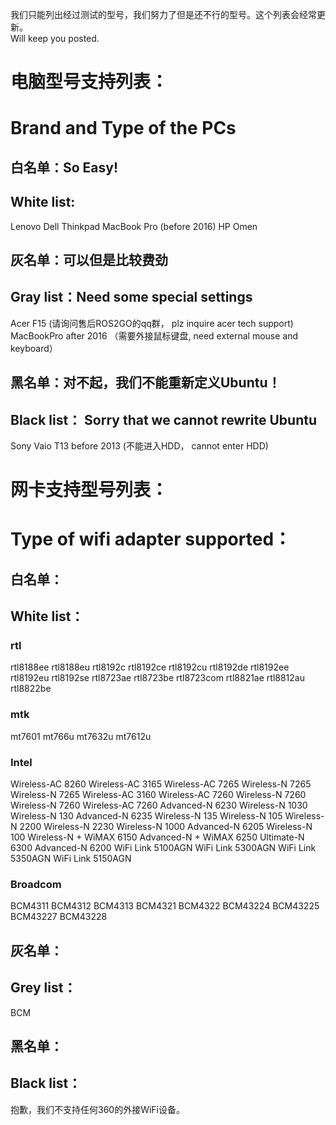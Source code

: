 我们只能列出经过测试的型号，我们努力了但是还不行的型号。这个列表会经常更新。    
Will keep you posted.  

# 电脑型号支持列表：  
# Brand and Type of the PCs  

## 白名单：So Easy!  
## White list:  
Lenovo
Dell
Thinkpad
MacBook Pro (before 2016)
HP Omen


## 灰名单：可以但是比较费劲
## Gray list：Need some special settings
Acer F15 (请询问售后ROS2GO的qq群， plz inquire acer tech support)
MacBookPro after 2016 （需要外接鼠标键盘, need external mouse and keyboard）

## 黑名单：对不起，我们不能重新定义Ubuntu！
## Black list： Sorry that we cannot rewrite Ubuntu
Sony Vaio T13 before 2013 (不能进入HDD， cannot enter HDD)


# 网卡支持型号列表：  
# Type of wifi adapter supported：  

## 白名单：  
## White list：  
### rtl
rtl8188ee
rtl8188eu
rtl8192c
rtl8192ce
rtl8192cu
rtl8192de
rtl8192ee
rtl8192eu
rtl8192se
rtl8723ae
rtl8723be
rtl8723com
rtl8821ae
rtl8812au
rtl8822be

### mtk
mt7601
mt766u
mt7632u
mt7612u

### Intel
Wireless-AC 8260
Wireless-AC 3165
Wireless-AC 7265
Wireless-N 7265
Wireless-N 7265
Wireless-AC 3160
Wireless-AC 7260
Wireless-N 7260
Wireless-N 7260
Wireless-AC 7260
Advanced-N 6230
Wireless-N 1030
Wireless-N 130
Advanced-N 6235
Wireless-N 135
Wireless-N 105
Wireless-N 2200
Wireless-N 2230
Wireless-N 1000
Advanced-N 6205
Wireless-N 100
Wireless-N + WiMAX 6150
Advanced-N + WiMAX 6250
Ultimate-N 6300
Advanced-N 6200
WiFi Link 5100AGN
WiFi Link 5300AGN
WiFi Link 5350AGN
WiFi Link 5150AGN

### Broadcom
BCM4311
BCM4312
BCM4313
BCM4321
BCM4322
BCM43224
BCM43225
BCM43227
BCM43228

## 灰名单：
## Grey list：
BCM 

## 黑名单：
## Black list：
抱歉，我们不支持任何360的外接WiFi设备。

